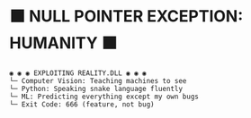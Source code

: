 # ⬛ NULL POINTER EXCEPTION: HUMANITY ⬛

```
◉ ◉ ◉ EXPLOITING REALITY.DLL ◉ ◉ ◉
└─ Computer Vision: Teaching machines to see
└─ Python: Speaking snake language fluently
└─ ML: Predicting everything except my own bugs
└─ Exit Code: 666 (feature, not bug)
```

